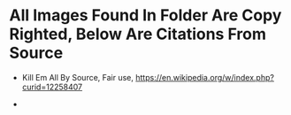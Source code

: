 # All Images Found In Folder Are Copy Righted, Below Are Citations From Source

* Kill Em All
By Source, Fair use, https://en.wikipedia.org/w/index.php?curid=12258407

*
